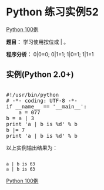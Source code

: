 Python 练习实例52
=============

 [Python 100例](python-100-examples.md)


 **题目：** 学习使用按位或 | 。

 **程序分析：** 0|0=0; 0|1=1; 1|0=1; 1|1=1

  实例(Python 2.0+)
---------------

 <pre>

#!/usr/bin/python
# -*- coding: UTF-8 -*-
if __name__ == '__main__':
    a = 077
b = a | 3
print 'a | b is %d' % b
b |= 7
print 'a | b is %d' % b
</pre>

  以上实例输出结果为：


```

a | b is 63
a | b is 63

```

 [Python 100例](python-100-examples.md)

